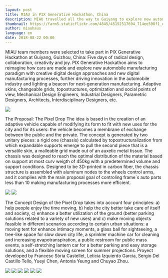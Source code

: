```yaml
---
layout: post
title: MIAU in PIX Generative Hackathon, China
description: MIAU travelled all the way to Guiyang to explore new automobile manufacturing paradigm with computational design
thumbnail: https://farm5.staticflickr.com/4845/45152517694_714ee598f1_o_d.jpg
author: miauhaus
language: en
date: 2018-08-22 00:00
---
```

MIAU team members were selected to take part in PIX Generative Hackathon at Guiyang, Guizhou, China: Five days of radical design, collaboration, creativity and joy. PIX Generative Hackathon aims to reimagine how cars are made and explore new automobile manufacturing paradigm with creative digital design approaches and new digital manufacturing processes, further driving innovation in the automobile industry and lighting a beacon for next-generation manufacturing. Adaptive skins, changeable grids, topostructures, optimization and social points of view, Mechanical Design Engineers, Industrial Designers, Parametric Designers, Architects, Interdisciplinary Designers, etc.

![](https://farm5.staticflickr.com/4872/43865099500_60c14f9ee2_o_d.jpg)

The Proposal: The Pixel Drop
The idea is based in the creation of an adaptive vehicle capable of modifying its form to fit with new uses for the city and for its users: the vehicle becomes a membrane of exchange between the public and the private. The concept is generated by two unitary pieces: a rigid one (chassis) calculated by topostructuralization from which expandable supports emerge to pull the second piece that is a versatile skin, a malleable grid made out of an auxetic metal tissue.
The chassis was designed to reach the optimal distribution of the material based on support at most curv weigth of 450kg with a predetermined volume and support conditions. Designed to be 3D-printed in carbon fiber, the chassis structure is assembled with aluminum nodes to the wheels control arms, and it complies with the main proposal goal of controling frame´s auto parts less than 10 making manufacturing processes more efficient.

![](https://farm2.staticflickr.com/1904/44768860765_4dfe66991b_o_d.jpg)
![](https://farm2.staticflickr.com/1975/43865099290_d9c21bbed5_o_d.jpg)

The Concept Design of the Pixel Drop takes into account four principles: a) help people enjoy the time moving, b) help the city better take care of itself and society, c) enhance a better utilization of the ground (better parking solutions related to a variety of new uses) and c) make moving objects feasible in different scenarios according to certain urban situations: a moving tent for enhance intimacy moments, a glass ball for sightseeing, a tree-like space for slow down city life, a sprinkler machine car for cleaning and increasing evapotranspiration, a public restroom for public mass events, a self-stretching lantern car for a better parking and easy storage solutions, and a flexible moving screen for summer projections.
Proyect developed by Francesc Sòria Castellet, Leticia Izquierdo Garcia, Sergio Del Castillo Tello, Yueyi Chen, Antonia Yeung and Chuyao Zhou.

![](https://farm5.staticflickr.com/4876/43865099060_6763fca123_o_d.jpg)
![](https://farm5.staticflickr.com/4836/43865099340_28e4de5eb0_o_d.jpg)
![](https://farm5.staticflickr.com/4814/44768859735_c209dc1cdf_o_d.jpg)
![](https://farm5.staticflickr.com/4838/43865099140_4f2c1cfa4e_o_d.jpg)
![](https://farm5.staticflickr.com/4851/44768859875_95ae08d1e2_o_d.jpg)
![](https://farm5.staticflickr.com/4854/44768860305_e5761a1f06_o_d.jpg)

